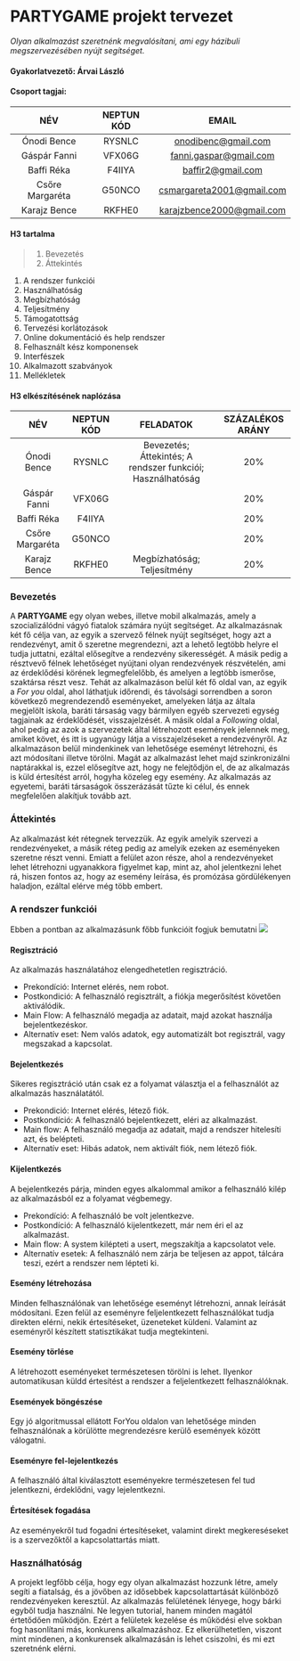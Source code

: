 ﻿# PARTYGAME projekt tervezet
*Olyan alkalmazást szeretnénk megvalósítani, ami egy házibuli megszervezésében nyújt segítséget.*

#### **Gyakorlatvezető:** Árvai László
#### **Csoport tagjai:**

|NÉV|NEPTUN KÓD|EMAIL|
| :-: | :-: | :-: |
|Ónodi Bence|RYSNLC|onodibenc@gmail.com|
|Gáspár Fanni|VFX06G|fanni.gaspar@gmail.com|
|Baffi Réka|F4IIYA|baffir2@gmail.com|
|Csőre Margaréta|G50NCO|csmargareta2001@gmail.com|
|Karajz Bence|RKFHE0|karajzbence2000@gmail.com|

#### H3 tartalma
>1. Bevezetés
>1. Áttekintés
1. A rendszer funkciói
1. Használhatóság
1. Megbízhatóság
1. Teljesítmény
1. Támogatottság
1. Tervezési korlátozások
1. Online dokumentáció és help rendszer
1. Felhasznált kész komponensek
1. Interfészek
1. Alkalmazott szabványok
1. Mellékletek

#### H3 elkészítésének naplózása
|NÉV|NEPTUN KÓD|FELADATOK|SZÁZALÉKOS ARÁNY|
| :-: | :-: | :-: | :-: |
|Ónodi Bence|RYSNLC|Bevezetés; Áttekintés; A rendszer funkciói; Használhatóság|20%|
|Gáspár Fanni|VFX06G||20%|
|Baffi Réka|F4IIYA||20%|
|Csőre Margaréta|G50NCO||20%|
|Karajz Bence|RKFHE0|Megbízhatóság; Teljesítmény|20%|


### **Bevezetés**
A **PARTYGAME** egy olyan webes, illetve mobil alkalmazás, amely a szocializálódni vágyó fiatalok számára nyújt segítséget. 
Az alkalmazásnak két fő célja van, az egyik a szervező félnek nyújt segítséget, hogy azt a rendezvényt, amit ő szeretne megrendezni, azt a lehető legtöbb helyre el tudja juttatni, ezáltal elősegítve a rendezvény sikerességét. A másik pedig a résztvevő félnek lehetőséget nyújtani olyan rendezvények részvételén, ami az érdeklődési körének legmegfelelőbb, és amelyen a legtöbb ismerőse, szaktársa részt vesz. 
Tehát az alkalmazáson belül két fő oldal van, az egyik a *For you* oldal, ahol láthatjuk időrendi, és távolsági sorrendben a soron következő megrendezendő eseményeket, amelyeken látja az általa megjelölt iskola, baráti társaság vagy bármilyen egyéb szervezeti egység tagjainak az érdeklődését, visszajelzését. A másik oldal a *Following* oldal, ahol pedig az azok a szervezetek által létrehozott események jelennek meg, amiket követ, és itt is ugyanúgy látja a visszajelzéseket a rendezvényről. 
Az alkalmazáson belül mindenkinek van lehetősége eseményt létrehozni, és azt módosítani illetve törölni. Magát az alkalmazást lehet majd szinkronizálni naptárakkal is, ezzel elősegítve azt, hogy ne felejtődjön el, de az alkalmazás is küld értesítést arról, hogyha közeleg egy esemény. Az alkalmazás az egyetemi, baráti társaságok összerázását tűzte ki célul, és ennek megfelelően alakítjuk tovább azt.

### **Áttekintés**
Az alkalmazást két rétegnek tervezzük. Az egyik amelyik szervezi a rendezvényeket, a másik réteg pedig az amelyik ezeken az eseményeken szeretne részt venni. Emiatt a felület azon része, ahol a rendezvényeket lehet létrehozni ugyanakkora figyelmet kap, mint az, ahol jelentkezni lehet rá, hiszen fontos az, hogy az esemény leírása, és promózása gördülékenyen haladjon, ezáltal elérve még több embert. 

### **A rendszer funkciói**
Ebben a pontban az alkalmazásunk főbb funkcióit fogjuk bemutatni
![](https://github.com/[username]/[reponame]/blob/[branch]/image.jpg?raw=true)
#### Regisztráció

Az alkalmazás használatához elengedhetetlen regisztráció.

-   Prekondíció: Internet elérés, nem robot.
-   Postkondició: A felhasználó regisztrált, a fiókja megerősítést követően aktiválódik.
-   Main Flow: A felhasználó megadja az adatait, majd azokat használja bejelentkezéskor.
-   Alternatív eset: Nem valós adatok, egy automatizált bot regisztrál, vagy megszakad a kapcsolat.

#### Bejelentkezés

Sikeres regisztráció után csak ez a folyamat választja el a felhasználót az alkalmazás használatától.

-   Prekondició: Internet elérés, létező fiók.
-   Postkondíció: A felhasználó bejelentkezett, eléri az alkalmazást.
-   Main flow: A felhasználó megadja az adatait, majd a rendszer hitelesíti azt, és belépteti.
-   Alternatív eset: Hibás adatok, nem aktivált fiók, nem létező fiók.

#### Kijelentkezés

A bejelentkezés párja, minden egyes alkalommal amikor a felhasználó kilép az alkalmazásból ez a folyamat végbemegy.

-   Prekondíció: A felhasználó be volt jelentkezve.
-   Postkondíció: A felhasználó kijelentkezett, már nem éri el az alkalmazást.
-   Main flow: A system kilépteti a usert, megszakítja a kapcsolatot vele.
-   Alternatív esetek: A felhasználó nem zárja be teljesen az appot, tálcára teszi, ezért a rendszer nem lépteti ki.

#### Esemény létrehozása

Minden felhasználónak van lehetősége eseményt létrehozni, annak leírását módosítani. Ezen felül az eseményre feljelentkezett felhasználókat tudja direkten elérni, nekik értesítéseket, üzeneteket küldeni. Valamint az eseményről készített statisztikákat tudja megtekinteni.

#### Esemény törlése
A létrehozott eseményeket természetesen törölni is lehet. Ilyenkor automatikusan küldd értesítést a rendszer a feljelentkezett felhasználóknak.

#### Események böngészése
Egy jó algoritmussal ellátott ForYou oldalon van lehetősége minden felhasználónak a körülötte megrendezésre kerülő események között válogatni.

#### Eseményre fel-lejelentkezés
A felhasználó által kiválasztott eseményekre természetesen fel tud jelentkezni, érdeklődni, vagy lejelentkezni.

#### Értesítések fogadása
Az eseményekről tud fogadni értesítéseket, valamint direkt megkereséseket is a szervezőktől a kapcsolattartás miatt.

### **Használhatóság**
A projekt legfőbb célja, hogy egy olyan alkalmazást hozzunk létre, amely segíti a fiatalság, és a jövőben az idősebbek kapcsolattartását különböző rendezvényeken keresztül. Az alkalmazás felületének lényege, hogy bárki egyből tudja használni. Ne legyen tutorial, hanem minden magától értetődően működjön. Ezért a felületek kezelése és működési elve sokban fog hasonlítani más, konkurens alkalmazáshoz. Ez elkerülhetetlen, viszont mint mindenen, a konkurensek alkalmazásán is lehet csiszolni, és mi ezt szeretnénk elérni. 
